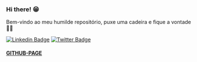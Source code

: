 ### Hi there! 😁

Bem-vindo ao meu humilde repositório, puxe uma cadeira e fique a vontade 🎵🍺

[![Linkedin Badge](https://img.shields.io/badge/-LinkedIn-blue?style=flat-square&logo=Linkedin&logoColor=white&link=https://www.linkedin.com/in/laalmeida/)](https://www.linkedin.com/in/laalmeida/)
[![Twitter Badge](https://img.shields.io/badge/-Twitter-1ca0f1?style=flat-square&labelColor=1ca0f1&logo=twitter&logoColor=white&link=https://www.linkedin.com/in/laalmeida/)](https://www.linkedin.com/in/laalmeida/)
#### [GITHUB-PAGE](/garouxl.github.io/)



<!--
**garouxl/garouxl** is a ✨ _special_ ✨ repository because its `README.md` (this file) appears on your GitHub profile.

Here are some ideas to get you started:

- 🔭 I’m currently working on ...
- 🌱 I’m currently learning ...
- 👯 I’m looking to collaborate on ...
- 🤔 I’m looking for help with ...
- 💬 Ask me about ...
- 📫 How to reach me: ...
- 😄 Pronouns: ...
- ⚡ Fun fact: ...
-->
